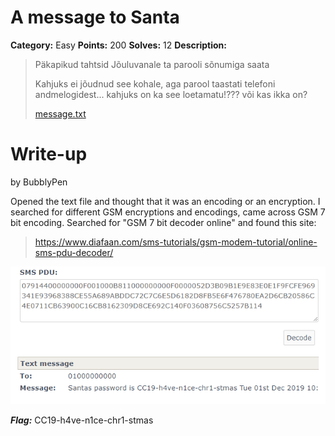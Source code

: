 # A message to Santa
**Category:** Easy
**Points:** 200
**Solves:** 12
**Description:**

>
>Päkapikud tahtsid Jõuluvanale ta parooli sõnumiga saata
>
>Kahjuks ei jõudnud see kohale, aga parool taastati telefoni andmelogidest... kahjuks on ka see loetamatu!??? või kas ikka on?
>
>[message.txt](./message.txt)

# Write-up
by BubblyPen

Opened the text file and thought that it was an encoding or an encryption.
I searched for different GSM encryptions and encodings, came across GSM 7 bit encoding. 
Searched for "GSM 7 bit decoder online" and found this site:

> https://www.diafaan.com/sms-tutorials/gsm-modem-tutorial/online-sms-pdu-decoder/


![](text.png)

***Flag:*** CC19-h4ve-n1ce-chr1-stmas
